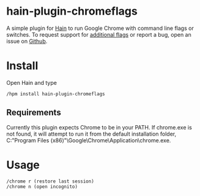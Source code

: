# hain-plugin-chromeflags

A simple plugin for [Hain](https://github.com/appetizermonster/hain) to run Google Chrome with command line flags or switches.
To request support for [additional flags](http://peter.sh/experiments/chromium-command-line-switches) or report a bug, open an issue on [Github](https://github.com/jminjie/hain-plugin-chromeflags).

# Install
Open Hain and type

```
/hpm install hain-plugin-chromeflags
```
## Requirements
Currently this plugin expects Chrome to be in your PATH. If chrome.exe is not found, it will attempt to run it from the default installation folder, C:\"Program Files (x86)"\Google\Chrome\Application\chrome.exe.

# Usage
```
/chrome r (restore last session)
/chrome n (open incognito)
```
